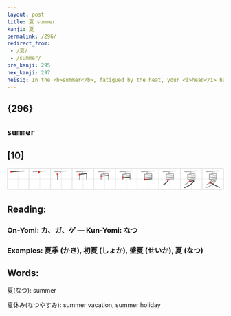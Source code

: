 ```yaml
---
layout: post
title: 夏 summer
kanji: 夏
permalink: /296/
redirect_from:
 - /夏/
 - /summer/
pre_kanji: 295
nex_kanji: 297
heisig: In the <b>summer</b>, fatigued by the heat, your <i>head</i> hangs down nearly as far as your <i>walking legs</i>, or rather, your "dragging legs." Note how the <i>walking legs</i> (instead of "animal legs") are the only thing that distinguishes this character from that for <i>page</i> (Frame 64).
---
```


## {296}

## `summer`

## [10]

<div class="stroke"><img src="../images/E5A48F.png" /></div>

## Reading:

### On-Yomi: カ、ガ、ゲ &mdash; Kun-Yomi: なつ

### Examples: 夏季 (かき), 初夏 (しょか), 盛夏 (せいか), 夏 (なつ)

## Words:

夏(なつ): summer

夏休み(なつやすみ): summer vacation, summer holiday
